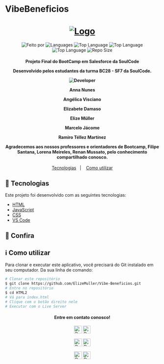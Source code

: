 # VibeBeneficios

<h1 align="center">
   <a href="https://elizemuller.github.io/VibeBeneficios/index.html">
	<img alt="Logo" src="https://tiinside.com.br/wp-content/uploads/2021/10/SoulCode.png" />
	</a>
    <br>
</h1>

<p align="center">
 
  <img alt="Feito por" src="https://img.shields.io/badge/Made%20By-Grupo%2008%20SoulCode-yellow">
	 <a href="readme.md#contato">
  </a>
  
  <img alt="Languages" src="https://img.shields.io/badge/Language-3-orange">
  
  <img alt="Top Language" src="https://img.shields.io/badge/HTML-58.6%25-orange">
  <img alt="Top Language" src="https://img.shields.io/badge/CSS-38.6%25-purple">
  <img alt="Top Language" src="https://img.shields.io/badge/JS-2.8%25-yellow">

  
  <img alt="Repo Size" src="https://img.shields.io/badge/Repo%20Size-0.86mb-orange">
  
</p>

<h4 align="center">
  <p>Projeto Final do BootCamp em Salesforce da SoulCode</p>
  
  <p>Desenvolvido pelos estudantes da turma BC28 - SF7 da SoulCode.</p>
  <p><img alt="Developer" src="https://img.shields.io/badge/Desenvolvedores-gray?style=for-the-badge&logo=appveyor"></p>
  
  <p>Anna Nunes</p>
  <p>Angélica Visciano</p>
  <p>Elizabete Damaso</p>
  <p>Elize Müller</p>
  <p>Marcelo Jácome</p>
  <p>Ramiro Téllez Martínez</p>

  <p>
  Agradecemos aos nossos professores e orientadores de Bootcamp, Filipe Santana, Lorena Meireles, Renan Mussato, pelo conhecimento compartilhado conosco.
  </p>
</h4>


<p align="center">
  <a href="#rocket-technologies">Tecnologias</a>&nbsp;&nbsp;&nbsp;|&nbsp;&nbsp;&nbsp;
  <a href="#information_source-how-to-use">Como utilizar</a>

## :rocket: Tecnologias

Este projeto foi desenvolvido com as seguintes tecnologias:

-  [HTML](https://developer.mozilla.org/pt-BR/docs/Web/HTML)
-  [JavaScript](https://developer.mozilla.org/pt-BR/docs/Web/JavaScript)
-  [CSS](https://developer.mozilla.org/pt-BR/docs/Web/CSS)
-  [VS Code][vc]

## :eyes: Confira


## :information_source: Como utilizar

Para clonar e executar este aplicativo, você precisará do Git instalado em seu computador. Da sua linha de comando:

```bash
# Clonar este repositório
$ git clone https://github.com/ElizeMuller/Vibe-Beneficios.git
# Entre no repositório
$ cd HTML2
# Vá para index.html
# Clique com o botão direito nele
# Executar com o Live Server
```

<h4 align="center" id="contato"> Entre em contato conosco!</h4>
    <p align="center" padding="1rem"><a href="https://www.linkedin.com/in/anna-karoliny-devsalesforce/" target="_blank" rel="noreferrer noopener"><img alt="Developer" src="https://img.shields.io/badge/Made%20by-Anna%20Nunes-blue" height="25px" margin="0.5rem"></a>
    <a href="https://www.linkedin.com/in/angelicavisciano/" target="_blank" rel="noreferrer noopener"><img alt="Developer" src="https://img.shields.io/badge/Made%20by-Angélica%20Visciano-blue" height="25px" margin="0.5rem"></a>
    <p align="center" padding="1rem"><a href="https://www.linkedin.com/in/betadamasoestudantesalesforce/" target="_blank" rel="noreferrer noopener"><img alt="Developer" src="https://img.shields.io/badge/Made%20by-Elizabete%20Damaso-blue" height="25px" margin="0.5rem"></a>
    <a href="https://www.linkedin.com/in/elizemuller/" target="_blank" rel="noreferrer noopener"><img alt="Developer" src="https://img.shields.io/badge/Made%20by-Elize%20Müller-blue" height="25px" margin="0.5rem"></a></p>
    <p align="center" padding="1rem"><a href="https://www.linkedin.com/in/marcelojacomedelima/" target="_blank" rel="noreferrer noopener"><img alt="Developer" src="https://img.shields.io/badge/Made%20by-Marcelo%20Jácome-blue" height="25px" margin="0.5rem"></a>
    <a href="https://www.linkedin.com/in/ramirotellezm/" target="_blank" rel="noreferrer noopener"><img alt="Developer" src="https://img.shields.io/badge/Made%20by-Ramiro%20Téllez-blue" height="25px" margin="0.5rem"></a></p>


[vc]: https://code.visualstudio.com/
[vceditconfig]: https://marketplace.visualstudio.com/items?itemName=EditorConfig.EditorConfig
[vceslint]: https://marketplace.visualstudio.com/items?itemName=dbaeumer.vscode-eslint
[demo]: https://github.com/ElizeMuller/Vibe-Beneficios
